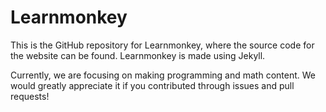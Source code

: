 # Learnmonkey
This is the GitHub repository for Learnmonkey, where the source code for the website can be found. Learnmonkey is made using Jekyll.

Currently, we are focusing on making programming and math content. We would greatly appreciate it if you contributed through issues and pull requests!
